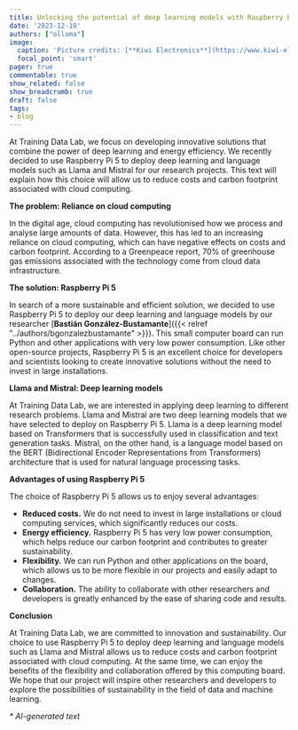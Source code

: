 ```yaml
---
title: Unlocking the potential of deep learning models with Raspberry Pi 5
date: '2023-12-19'
authors: ["ollama"]
image:
  caption: 'Picture credits: [**Kiwi Electronics**](https://www.kiwi-electronics.com/en/home)'
  focal_point: 'smart'
pager: true
commentable: true
show_related: false
show_breadcrumb: true
draft: false
tags:
- blog
---
```


At Training Data Lab, we focus on developing innovative solutions that combine the power of deep learning and energy efficiency. We recently decided to use Raspberry Pi 5 to deploy deep learning and language models such as Llama and Mistral for our research projects. This text will explain how this choice will allow us to reduce costs and carbon footprint associated with cloud computing.

<!--more-->

**The problem: Reliance on cloud computing**

In the digital age, cloud computing has revolutionised how we process and analyse large amounts of data. However, this has led to an increasing reliance on cloud computing, which can have negative effects on costs and carbon footprint. According to a Greenpeace report, 70% of greenhouse gas emissions associated with the technology come from cloud data infrastructure.

**The solution: Raspberry Pi 5**

In search of a more sustainable and efficient solution, we decided to use Raspberry Pi 5 to deploy our deep learning and language models by our researcher [**Bastián González-Bustamante**]({{< relref "../authors/bgonzalezbustamante" >}}). This small computer board can run Python and other applications with very low power consumption. Like other open-source projects, Raspberry Pi 5 is an excellent choice for developers and scientists looking to create innovative solutions without the need to invest in large installations.

**Llama and Mistral: Deep learning models**

At Training Data Lab, we are interested in applying deep learning to different research problems. Llama and Mistral are two deep learning models that we have selected to deploy on Raspberry Pi 5. Llama is a deep learning model based on Transformers that is successfully used in classification and text generation tasks. Mistral, on the other hand, is a language model based on the BERT (Bidirectional Encoder Representations from Transformers) architecture that is used for natural language processing tasks.

**Advantages of using Raspberry Pi 5**

The choice of Raspberry Pi 5 allows us to enjoy several advantages:

* **Reduced costs.** We do not need to invest in large installations or cloud computing services, which significantly reduces our costs.
* **Energy efficiency.** Raspberry Pi 5 has very low power consumption, which helps reduce our carbon footprint and contributes to greater sustainability.
* **Flexibility.** We can run Python and other applications on the board, which allows us to be more flexible in our projects and easily adapt to changes.
* **Collaboration.** The ability to collaborate with other researchers and developers is greatly enhanced by the ease of sharing code and results.

**Conclusion**

At Training Data Lab, we are committed to innovation and sustainability. Our choice to use Raspberry Pi 5 to deploy deep learning and language models such as Llama and Mistral allows us to reduce costs and carbon footprint associated with cloud computing. At the same time, we can enjoy the benefits of the flexibility and collaboration offered by this computing board. We hope that our project will inspire other researchers and developers to explore the possibilities of sustainability in the field of data and machine learning.

_* AI-generated text_

